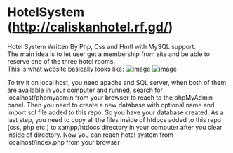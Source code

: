 # HotelSystem (http://caliskanhotel.rf.gd/)
Hotel System Written By Php, Css and Hmtl with MySQL support.<br />
The main idea is to let user get a membership from site and be able to reserve one of the three hotel rooms.<br />
This is what website basically looks like:
![image](https://user-images.githubusercontent.com/75085482/175132442-426df356-92f5-47f2-ac67-8fb44a81fa44.png)
![image](https://user-images.githubusercontent.com/75085482/175132672-4397994f-de84-4d73-9a6c-176f33756227.png)

To try it on local host, you need apache and SQL server,
when both of them are available in your computer and runned,
search for localhost/phpmyadmin from your browser to reach to the phpMyAdmin panel.
Then you need to create a new database with optional name and import sql file added to this repo.
So you have your database created. As a last step, you need to copy all the files inside of htdocs added to this repo
(css, php etc.) to xampp/htdocs directory in your computer after you clear inside of directory. 
Now you can reach hotel system from localhost/index.php from your browser
